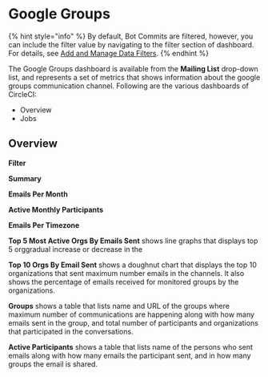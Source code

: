 # Google Groups

{% hint style="info" %}
By default, Bot Commits are filtered, however, you can include the filter value by navigating to the filter section of dashboard. For details, see [Add and Manage Data Filters](../../../filter-data/add-and-manage-data-filters.md).
{% endhint %}

The Google Groups dashboard is available from the **Mailing List** drop-down list, and represents a set of metrics that shows information about the google groups communication channel. Following are the various dashboards of CircleCI:

* Overview
* Jobs

## Overview

**Filter** 

**Summary** 

**Emails Per Month** 

**Active Monthly Participants**

**Emails Per Timezone**

**Top 5 Most Active Orgs By Emails Sent** shows line graphs that displays top 5 orggradual increase or decrease in the 

**Top 10 Orgs By Email Sent** shows a doughnut chart that displays the top 10 organizations that sent maximum number emails in the channels. It also shows the percentage of emails received for monitored groups by the organizations.

**Groups** shows a table that lists name and URL of the groups where maximum number of communications are happening along with how many emails sent in the group, and total number of participants and organizations that participated in the conversations.

**Active Participants** shows a table that lists name of the persons who sent emails along with how many emails the participant sent, and in how many groups the email is shared.


